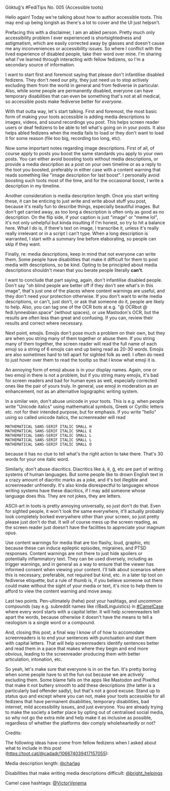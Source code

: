 Göktuğ's #FediTips No. 005
(Accessible toots)

Hello again\! Today we're talking about how to author accessible toots.
This may end up being longish as there's a lot to cover and the UI just
helpsn't.

Prefacing this with a disclaimer, I am an abled person. Pretty much only
accessibility problem I ever experienced is shortsightedness and
astigmatism, which are easily corrected away by glasses and doesn't
cause me any inconveniences or accessibility issues. So where I conflict
with the lived experience of disabled people, take their word over mine.
I'm sharing what I've learned through interacting with fellow fedizens,
so I'm a secondary source of information.

I want to start first and foremost saying that please don't infantilise
disabled fedizens. They don't need our pity, they just need us to stop
actively excluding them from the world in general and from fediverse in
particular. Also, while some people are permanently disabled, everyone
can have temporary disabilities that can even be something that's not at
all medical, so accessible posts make fediverse better for *everyone*.

With that outta way, let's start talking. First and foremost, the most
basic form of making your toots accessible is adding media descriptions
to images, videos, and sound recordings you post. This helps screen
reader users or deaf fedizens to be able to tell what's going on in your
posts. It also helps abled fedizens when the media fails to load or they
don't want to load it for some reason (file too big, recording too long,
etc).

Now some important notes regarding image descriptions. First of all, of
course apply to posts you boost the same standards you apply to your own
posts. You can either avoid boosting toots without media descriptions,
or provide a media description as a post on your own timeline or as a
reply to the toot you boosted, preferably in either case with a content
warning that reads something like "image description for last boost". I
personally avoid boosting such toots most of the time, and for the
occasional boost, I write a description in my timeline.

Another consideration is media description length. Once you start
writing these, it can be enticing to just write and write about stuff
you post, because it's really fun to describe things, especially
beautiful images. But don't get carried away, as too long a description
is often only as good as no description. On the flip side, if your
caption is just "image" or "meme lol", it's not only unhelpful but kinda
insulting if I'm honest, so try to hit a balance here. What I do is, if
there's text on image, I transcribe it, unless it's really really
irrelevant or in a script I can't type. When a long description is
warranted, I start with a summary line before elaborating, so people can
skip if they want.

Finally, re: media descriptions, keep in mind that not everyone can
write them. Some people have disabilities that make it difficult for
them to post media with descriptions, so be kind. Opting to be
principled about media descriptions shouldn't mean that you berate
people literally **can't**.

I want to conclude that part saying, again, don't infantilise disabled
people. Don't say "oh blind people are better off if they don't see
what's in this image", that's just one of the places where content
warnings are useful, and they don't need your protection otherwise. If
you don't want to write media descriptions, or can't, just don't, or ask
that someone do it, people are likely to help. Also, you can tag one of
the OCR bots at e.g. "@ OCRbot @ fedi.lynnesbian.space" (without
spaces), or use Mastodon's OCR, but the results are often less than
great and confusing. If you can, review their results and correct where
necessary.

Next point, emojis. Emojis don't pose much a problem on their own, but
they are when you string many of them together or abuse them. If you
string many of them together, the screen reader will read the full name
of each emoji so a string of 6 emojis can end up being read as 20-30
words. Emojis are also sometimes hard to tell apart for sighted folk as
well. I often do need to just hover over them to read the tooltip so
that I know what emoji it is.

An annoying form of emoji abuse is in your display names. Again, one or
two emoji in there is not a problem, but if you string many emojis, it's
bad for screen readers and bad for human eyes as well, especially
corrected ones like the pair of yours truly. In general, use emoji in
moderation as an enhancement, not as an alternative logographic writing
system.

In a similar vein, don't abuse unicode in your toots. This is e.g. when
people write "Unicode italics" using mathematical symbols, Greek or
Cyrillic letters etc. not for their intended purpose, but for emphasis.
If you write "hello" using so called unicode italics, the screenreader
will read

    MATHEMATICAL SANS-SERIF ITALIC SMALL H
    MATHEMATICAL SANS-SERIF ITALIC SMALL E
    MATHEMATICAL SANS-SERIF ITALIC SMALL L
    MATHEMATICAL SANS-SERIF ITALIC SMALL L
    MATHEMATICAL SANS-SERIF ITALIC SMALL O

because it has no clue to tell what's the right action to take there.
That's 30 words for your one italic word.

Similarly, don't abuse diacritics. Diacritics like á, ë, ğ, etc are part
of writing systems of human languages. But some people like to drown
English text in a crazy amount of diacritic marks as a joke, and it's
bot illegible and screenreader unfriendly. It's also kinda disrespectful
to languages whose writing systems have these diacritics, if I may add
someone whose language does this. They are not jokes, they are letters.

ASCII-art in toots is pretty annoying universally, so just don't do
that. Even for sighted people, it won't look the same everywhere, it'll
actually probably look completely borked everywhere other than your
screen, so just pretty please just don't do that. It will of course mess
up the screen reading, as the screen reader just doesn't have the
facilities to appreciate your magnum opus.

Use content warnings for media that are too flashy, loud, graphic, etc
because these can induce epileptic episodes, migraines, and PTSD
responses. Content warnings are not there to just hide spoilers or
potentially inflammatory text. They can be used diversely, including as
trigger warnings, and in general as a way to ensure that the viewer has
informed consent when viewing your content. I'll talk about scenarios
where this is necessary, preferable, not required but kind, etc. in a
later tip toot on fediverse etiquette, but a rule of thumb is, if you
believe someone out there could make without the sight of your media or
text, it's nice to help them to afford to view the content warning and
move away.

Last two points. Pen-ultimately (hehe) post your hashtags, and uncommon
compounds (say e.g. subreddit names like r/BadLinguistics) in
[\#CamelCase](https://toot.cat/tags/CamelCase) where every word starts
with a capital letter. It will help screenreaders tell apart the words,
because otherwise it doesn't have the means to tell a neologism is a
single word or a compound.

And, closing this post, a final way I know of of how to accomodate
screenreaders is to end your sentences with punctuation and start them
with capital letters. That will help screenreaders identify sentences
better and read them in a pace that makes where they begin and end more
obvious, leading to the screenreader producing them with better
articulation, intonation, etc.

So yeah, let's make sure that everyone is in on the fun. It's pretty
boring when some people have to sit the fun out because we are actively
excluding them. Some blame falls on the apps like Mastodon and Pixelfed
that make it not buttery smooth to add these descriptions (the latter is
a particularly bad offender sadly), but that's not a good excuse. Stand
up to status quo and except where you can not, make your toots
accessible for all fedizens that have permanent disabilities, temporary
disabilities, bad internet, mild accessibility issues, and just
everyone. You are already trying to make the society a better place by
opting out of centralised social media, so why not go the extra mile and
help make it as inclusive as possible, regardless of whether the
platforms dev comply wholeheartedly or not?

Credits:

The following ideas have come from fellow fedizens when I asked about
what to include in this post
(<https://toot.cat/@cadadr/106674039417157055>):

Media description length: [@charlag](https://birb.site/@charlag)

Disabilities that make writing media descriptions difficult:
[@bright\_helpings](https://mspsocial.net/@bright_helpings)

Camel case hashtags:
[@VictorVenema](https://fediscience.org/@VictorVenema)
